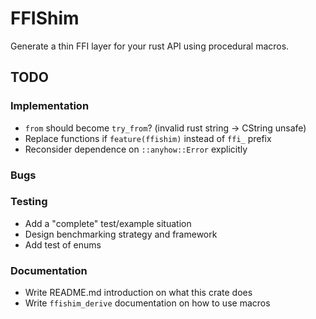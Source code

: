 # FFIShim

Generate a thin FFI layer for your rust API using procedural macros.

## TODO

### Implementation

 - `from` should become `try_from`? (invalid rust string -> CString unsafe)
 - Replace functions if `feature(ffishim)` instead of `ffi_` prefix
 - Reconsider dependence on `::anyhow::Error` explicitly

### Bugs

### Testing

 - Add a "complete" test/example situation
 - Design benchmarking strategy and framework
 - Add test of enums

### Documentation

 - Write README.md introduction on what this crate does
 - Write `ffishim_derive` documentation on how to use macros
